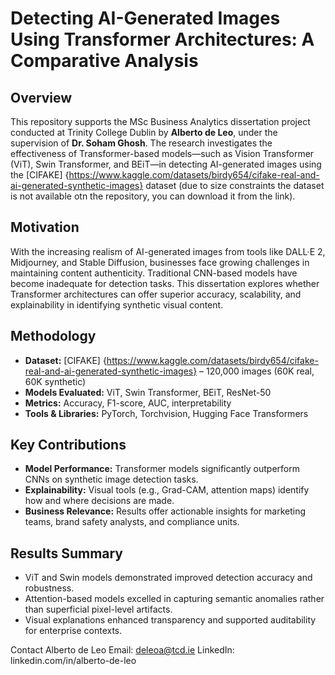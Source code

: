 # Detecting AI-Generated Images Using Transformer Architectures: A Comparative Analysis

## Overview

This repository supports the MSc Business Analytics dissertation project conducted at Trinity College Dublin by **Alberto de Leo**, under the supervision of **Dr. Soham Ghosh**. The research investigates the effectiveness of Transformer-based models—such as Vision Transformer (ViT), Swin Transformer, and BEiT—in detecting AI-generated images using the [CIFAKE] {https://www.kaggle.com/datasets/birdy654/cifake-real-and-ai-generated-synthetic-images} dataset (due to size constraints the dataset is not available otn the repository, you can download it from the link).

## Motivation

With the increasing realism of AI-generated images from tools like DALL·E 2, Midjourney, and Stable Diffusion, businesses face growing challenges in maintaining content authenticity. Traditional CNN-based models have become inadequate for detection tasks. This dissertation explores whether Transformer architectures can offer superior accuracy, scalability, and explainability in identifying synthetic visual content.

## Methodology

- **Dataset:** [CIFAKE] {https://www.kaggle.com/datasets/birdy654/cifake-real-and-ai-generated-synthetic-images} – 120,000 images (60K real, 60K synthetic)
- **Models Evaluated:** ViT, Swin Transformer, BEiT, ResNet-50
- **Metrics:** Accuracy, F1-score, AUC, interpretability
- **Tools & Libraries:** PyTorch, Torchvision, Hugging Face Transformers

## Key Contributions

- **Model Performance:** Transformer models significantly outperform CNNs on synthetic image detection tasks.
- **Explainability:** Visual tools (e.g., Grad-CAM, attention maps) identify how and where decisions are made.
- **Business Relevance:** Results offer actionable insights for marketing teams, brand safety analysts, and compliance units.

## Results Summary

- ViT and Swin models demonstrated improved detection accuracy and robustness.
- Attention-based models excelled in capturing semantic anomalies rather than superficial pixel-level artifacts.
- Visual explanations enhanced transparency and supported auditability for enterprise contexts.

Contact
Alberto de Leo
Email: deleoa@tcd.ie
LinkedIn: linkedin.com/in/alberto-de-leo
